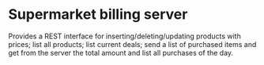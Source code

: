 # Supermarket billing server

Provides a REST interface for inserting/deleting/updating products with prices; list all products; list current deals; send a list of purchased items and get from the server the total amount and list all purchases of the day.
